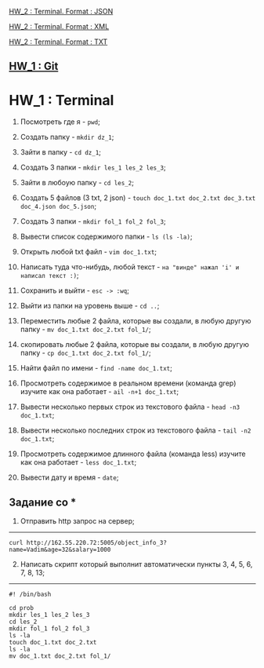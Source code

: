 [HW_2 : Terminal. Format : JSON](https://github.com/Vitaly-chek/JSON)

[HW_2 : Terminal. Format : XML](https://github.com/Vitaly-chek/XML)

[HW_2 : Terminal. Format : TXT](https://github.com/Vitaly-chek/TXT)

[HW_1 : Git](https://github.com/Vitaly-chek/Git)
---


# HW_1 : Terminal

1. Посмотреть где я - `pwd`;

2. Создать папку - `mkdir dz_1`;

3. Зайти в папку - `cd dz_1`;

4. Создать 3 папки - `mkdir les_1 les_2 les_3`;

5. Зайти в любоую папку - `cd les_2`;

6. Создать 5 файлов (3 txt, 2 json) - `touch doc_1.txt doc_2.txt doc_3.txt doc_4.json doc_5.json`;

7. Создать 3 папки - `mkdir fol_1 fol_2 fol_3`;

8. Вывести список содержимого папки - `ls (ls -la)`;

9. Открыть любой txt файл - `vim doc_1.txt`;

10. Написать туда что-нибудь, любой текст - `на "винде" нажал 'i' и написал текст :)`;

11. Сохранить и выйти - `esc -> :wq`;

12. Выйти из папки на уровень выше - `cd ..`;

13. Переместить любые 2 файла, которые вы создали, в любую другую папку - `mv doc_1.txt doc_2.txt fol_1/`;

14. скопировать любые 2 файла, которые вы создали, в любую другую папку - `cp doc_1.txt doc_2.txt fol_1/`;

15. Найти файл по имени - `find -name doc_1.txt`;

16. Просмотреть содержимое в реальном времени (команда grep) изучите как она работает - `ail -n+1 doc_1.txt`;

17. Вывести несколько первых строк из текстового файла - `head -n3 doc_1.txt`;

18. Вывести несколько последних строк из текстового файла - `tail -n2 doc_1.txt`;

19. Просмотреть содержимое длинного файла (команда less) изучите как она работает - `less doc_1.txt`;

20. Вывести дату и время - `date`;

## Задание со *

1. Отправить http запрос на сервер;
---

```
curl http://162.55.220.72:5005/object_info_3?name=Vadim&age=32&salary=1000
```
2. Написать скрипт который выполнит автоматически пункты 3, 4, 5, 6, 7, 8, 13;
---

```
#! /bin/bash

cd prob
mkdir les_1 les_2 les_3
cd les_2
mkdir fol_1 fol_2 fol_3
ls -la
touch doc_1.txt doc_2.txt
ls -la
mv doc_1.txt doc_2.txt fol_1/
```
